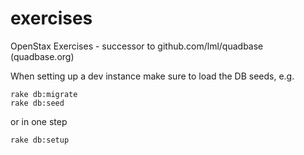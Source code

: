 exercises
=========

OpenStax Exercises - successor to github.com/lml/quadbase (quadbase.org)

When setting up a dev instance make sure to load the DB seeds, e.g.

```
rake db:migrate
rake db:seed
```

or in one step

```
rake db:setup
```
